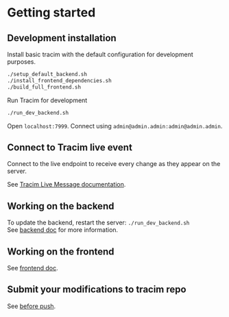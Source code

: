 # Getting started

## Development installation

Install basic tracim with the default configuration for development purposes.

```bash
./setup_default_backend.sh
./install_frontend_dependencies.sh
./build_full_frontend.sh
```

Run Tracim for development
```bash
./run_dev_backend.sh
```

Open `localhost:7999`.
Connect using `admin@admin.admin:admin@admin.admin`.

## Connect to Tracim live event

Connect to the live endpoint to receive every change as they appear on the server.

See [Tracim Live Message documentation](/docs/api-integration/tlm_event_socket.md).

## Working on the backend

To update the backend, restart the server: `./run_dev_backend.sh`  
See [backend doc](/docs/development/backend/build.md) for more information.

## Working on the frontend

See [frontend doc](/docs/development/frontend/build.md).

## Submit your modifications to tracim repo

See [before push](/docs/development/getting_started/before_push.md).
